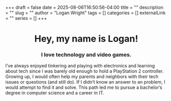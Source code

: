 +++ 
draft = false
date = 2025-08-06T16:50:56-04:00
title = ""
description = ""
slug = ""
author = "Logan Wright"
tags = []
categories = []
externalLink = ""
series = []
+++


<h1 style="text-align: center;">Hey, my name is Logan!</h1>


<h3 style="text-align: center;">I love technology and video games.</h1>


I’ve always enjoyed tinkering and playing with electronics and learning about tech since I was barely old enough to hold a PlayStation 2 controller. Growing up, I would often help my parents and neighbors with their tech issues or questions (and still do). If I didn’t know an answer to an problem, I would attempt to find it and solve. This path led me to pursue a bachelor’s degree in computer science and a career in IT.



